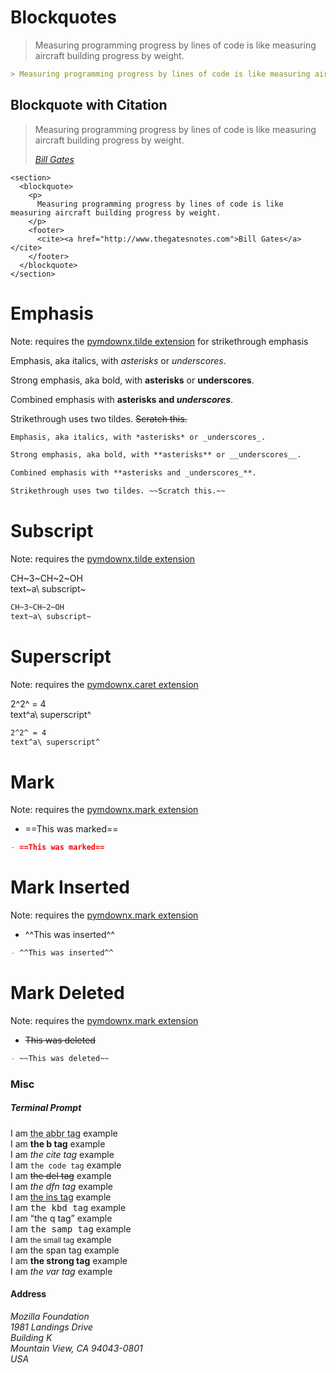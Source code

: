 # Blockquotes

> Measuring programming progress by lines of code is like measuring aircraft building progress by weight.

```markdown
> Measuring programming progress by lines of code is like measuring aircraft building progress by weight.
```

## Blockquote with Citation
<section>
  <blockquote>
    <p>
      Measuring programming progress by lines of code is like measuring aircraft building progress by weight.
    </p>
    <footer>
      <cite><a href="http://www.thegatesnotes.com">Bill Gates</a></cite>
    </footer>
  </blockquote>
</section>

```
<section>
  <blockquote>
    <p>
      Measuring programming progress by lines of code is like measuring aircraft building progress by weight.
    </p>
    <footer>
      <cite><a href="http://www.thegatesnotes.com">Bill Gates</a></cite>
    </footer>
  </blockquote>
</section>
```

# Emphasis
Note: requires the [pymdownx.tilde extension] for strikethrough emphasis

Emphasis, aka italics, with *asterisks* or _underscores_.

Strong emphasis, aka bold, with **asterisks** or __underscores__.

Combined emphasis with **asterisks and _underscores_**.

Strikethrough uses two tildes. ~~Scratch this.~~

```markdown
Emphasis, aka italics, with *asterisks* or _underscores_.

Strong emphasis, aka bold, with **asterisks** or __underscores__.

Combined emphasis with **asterisks and _underscores_**.

Strikethrough uses two tildes. ~~Scratch this.~~
```

# Subscript 
Note: requires the [pymdownx.tilde extension]

CH~3~CH~2~OH  
text~a\ subscript~  

```markdown
CH~3~CH~2~OH  
text~a\ subscript~  
```

# Superscript
Note: requires the [pymdownx.caret extension]

2^2^ = 4  
text^a\ superscript^  

```markdown
2^2^ = 4  
text^a\ superscript^  
```

# Mark
Note: requires the [pymdownx.mark extension]

- ==This was marked==

```markdown
- ==This was marked==
```


# Mark Inserted
Note: requires the [pymdownx.mark extension]

- ^^This was inserted^^

```markdown
- ^^This was inserted^^
```

# Mark Deleted
Note: requires the [pymdownx.mark extension]

- ~~This was deleted~~

```markdown
- ~~This was deleted~~
```



  <h3 id="Misc">Misc</h3>
  <h5 class="terminal-prompt">Terminal Prompt</h5>
  <p>
    I am <abbr title="test">the abbr tag</abbr> example<br />
    I am <b>the b tag</b> example<br />
    I am <cite>the cite tag</cite> example<br />
    I am <code>the code tag</code> example<br />
    I am <del>the del tag</del> example<br />
    I am <dfn>the dfn tag</dfn> example<br />
    I am <ins>the ins tag</ins> example<br />
    I am <kbd>the kbd tag</kbd> example<br />
    I am <q>the q tag</q> example<br />
    I am <samp>the samp tag</samp> example<br />
    I am <small>the small tag</small> example<br />
    I am <span>the span tag</span> example<br />
    I am <strong>the strong tag</strong> example<br />
    I am <var>the var tag</var> example<br />
  </p>

  <h4 id="Address">Address</h4>
  <address>
    Mozilla Foundation<br />
    1981 Landings Drive<br />
    Building K<br />
    Mountain View, CA 94043-0801<br />
    USA
  </address>
  <br />
</section>



[pymdownx.tilde extension]: ../../configuration/extensions/py-mdown-extensions/#caret-mark-tilde
[pymdownx.caret extension]: ../../configuration/extensions/py-mdown-extensions/#caret-mark-tilde
[pymdownx.mark extension]: ../../configuration/extensions/py-mdown-extensions/#caret-mark-tilde